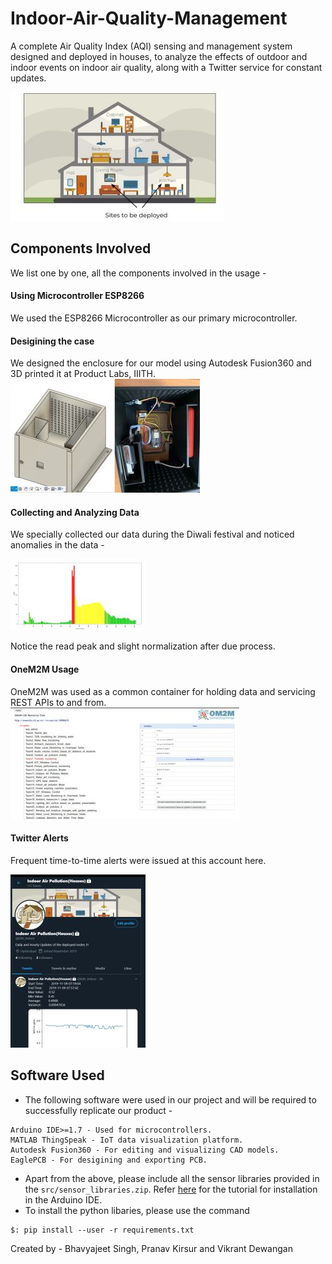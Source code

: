# Indoor-Air-Quality-Management
A complete Air Quality Index (AQI) sensing and management system designed and deployed in houses, to analyze the effects of outdoor and indoor events on indoor air quality, along with a Twitter service for constant updates.

![House Image](./docs/imgs/indoor.jpg)

## Components Involved
We list one by one, all the components involved in the usage -
#### Using Microcontroller ESP8266
We used the ESP8266 Microcontroller as our primary microcontroller.

#### Desigining the case
We designed the enclosure for our model using Autodesk Fusion360 and 3D printed it at Product Labs, IIITH.
![3D Model](./docs/imgs/image.png)

#### Collecting and Analyzing Data
We specially collected our data during the Diwali festival and noticed anomalies in the data - 

![3D Model](./docs/imgs/graph.png)

Notice the read peak and slight normalization after due process.

#### OneM2M Usage
OneM2M was used as a common container for holding data and servicing REST APIs to and from.
![3D Model](./docs/imgs/onem2m.jpg)

#### Twitter Alerts
Frequent time-to-time alerts were issued at this account here. 

![3D Model](./docs/imgs/twitter.png)

## Software Used
- The following software were used in our project and will be required to successfully replicate our product -
```
Arduino IDE>=1.7 - Used for microcontrollers.
MATLAB ThingSpeak - IoT data visualization platform.
Autodesk Fusion360 - For editing and visualizing CAD models.
EaglePCB - For desigining and exporting PCB.
```
- Apart from the above, please include all the sensor libraries provided in the `src/sensor_libraries.zip`. Refer [here](https://www.arduino.cc/en/guide/libraries) for the tutorial for installation in the Arduino IDE.
- To install the python libaries, please use the command 
```
$: pip install --user -r requirements.txt
```

Created by - 
Bhavyajeet Singh, Pranav Kirsur and Vikrant Dewangan
